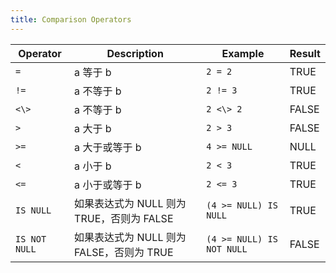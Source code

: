 ```yaml
---
title: Comparison Operators
---
```


| Operator      | Description                                 | Example                   | Result |
| ------------- | ------------------------------------------- | ------------------------- | ------ |
| `=`           | a 等于 b                                  | `2 = 2`                   | TRUE   |
| `!=`          | a 不等于 b                                | `2 != 3`                  | TRUE   |
| `<\>`         | a 不等于 b                                | `2 <\> 2`                 | FALSE  |
| `>`           | a 大于 b                                  | `2 > 3`                   | FALSE  |
| `>=`          | a 大于或等于 b                             | `4 >= NULL`               | NULL   |
| `<`           | a 小于 b                                  | `2 < 3`                   | TRUE   |
| `<=`          | a 小于或等于 b                             | `2 <= 3`                  | TRUE   |
| `IS NULL`     | 如果表达式为 NULL 则为 TRUE，否则为 FALSE | `(4 >= NULL) IS NULL`     | TRUE   |
| `IS NOT NULL` | 如果表达式为 NULL 则为 FALSE，否则为 TRUE | `(4 >= NULL) IS NOT NULL` | FALSE  |